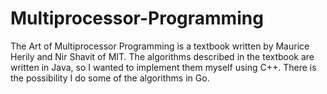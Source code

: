 # Multiprocessor-Programming

The Art of Multiprocessor Programming is a textbook written by Maurice Herily and Nir Shavit of MIT. The algorithms described in the textbook are written in Java, so I wanted to implement them myself using C++. There is the possibility I do some of the algorithms in Go. 
